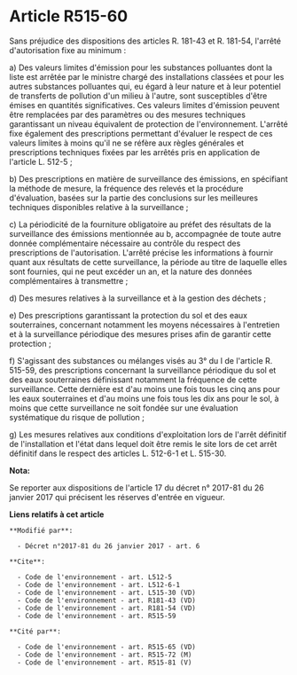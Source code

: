 # Article R515-60

Sans préjudice des dispositions des articles R. 181-43 et R. 181-54, l'arrêté d'autorisation fixe au minimum : 

a) Des valeurs limites d'émission pour les substances polluantes dont la liste est arrêtée par le ministre chargé des
installations classées et pour les autres substances polluantes qui, eu égard à leur nature et à leur potentiel de transferts
de pollution d'un milieu à l'autre, sont susceptibles d'être émises en quantités significatives. Ces valeurs limites
d'émission peuvent être remplacées par des paramètres ou des mesures techniques garantissant un niveau équivalent de
protection de l'environnement. L'arrêté fixe également des prescriptions permettant d'évaluer le respect de ces valeurs
limites à moins qu'il ne se réfère aux règles générales et prescriptions techniques fixées par les arrêtés pris en
application de l'article L. 512-5 ; 

b) Des prescriptions en matière de surveillance des émissions, en spécifiant la méthode de mesure, la fréquence des relevés
et la procédure d'évaluation, basées sur la partie des conclusions sur les meilleures techniques disponibles relative à la
surveillance ; 

c) La périodicité de la fourniture obligatoire au préfet des résultats de la surveillance des émissions mentionnée au b,
accompagnée de toute autre donnée complémentaire nécessaire au contrôle du respect des prescriptions de l'autorisation.
L'arrêté précise les informations à fournir quant aux résultats de cette surveillance, la période au titre de laquelle elles
sont fournies, qui ne peut excéder un an, et la nature des données complémentaires à transmettre ; 

d) Des mesures relatives à la surveillance et à la gestion des déchets ; 

e) Des prescriptions garantissant la protection du sol et des eaux souterraines, concernant notamment les moyens nécessaires
à l'entretien et à la surveillance périodique des mesures prises afin de garantir cette protection ; 

f) S'agissant des substances ou mélanges visés au 3° du I de l'article R. 515-59, des prescriptions concernant la
surveillance périodique du sol et des eaux souterraines définissant notamment la fréquence de cette surveillance. Cette
dernière est d'au moins une fois tous les cinq ans pour les eaux souterraines et d'au moins une fois tous les dix ans pour le
sol, à moins que cette surveillance ne soit fondée sur une évaluation systématique du risque de pollution ; 

g) Les mesures relatives aux conditions d'exploitation lors de l'arrêt définitif de l'installation et l'état dans lequel doit
être remis le site lors de cet arrêt définitif dans le respect des articles L. 512-6-1 et L. 515-30.

**Nota:**

Se reporter aux dispositions de l'article 17 du décret n° 2017-81 du 26 janvier 2017 qui précisent les réserves d'entrée en
vigueur.

**Liens relatifs à cet article**

	**Modifié par**:

	  - Décret n°2017-81 du 26 janvier 2017 - art. 6

	**Cite**:

	  - Code de l'environnement - art. L512-5
	  - Code de l'environnement - art. L512-6-1
	  - Code de l'environnement - art. L515-30 (VD)
	  - Code de l'environnement - art. R181-43 (VD)
	  - Code de l'environnement - art. R181-54 (VD)
	  - Code de l'environnement - art. R515-59

	**Cité par**:

	  - Code de l'environnement - art. R515-65 (VD)
	  - Code de l'environnement - art. R515-72 (M)
	  - Code de l'environnement - art. R515-81 (V)
